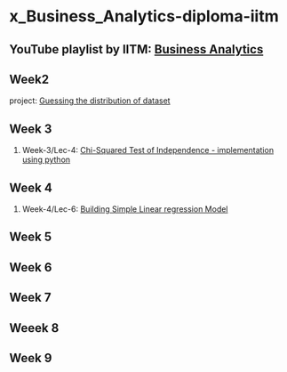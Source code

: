 # x_Business_Analytics-diploma-iitm

## YouTube playlist by IITM: [Business Analytics](https://www.youtube.com/watch?v=_0z2c-Awpt0&list=PLZ2ps__7DhBaLi6KQP_MHx_oGQHnqlTji)

## Week2
project: [Guessing the distribution of dataset ](https://www.kaggle.com/code/shailx/guessing-the-distribution-of-dataset) 


## Week 3
1. Week-3/Lec-4: [Chi-Squared Test of Independence - implementation using python](https://www.kaggle.com/shailx/chi-squared-test-of-independence/edit)

## Week 4
1. Week-4/Lec-6: [Building Simple Linear regression Model](https://www.kaggle.com/shailx/simple-linear-regression-model/edit)


## Week 5


## Week 6

## Week 7


## Weeek 8


## Week 9
